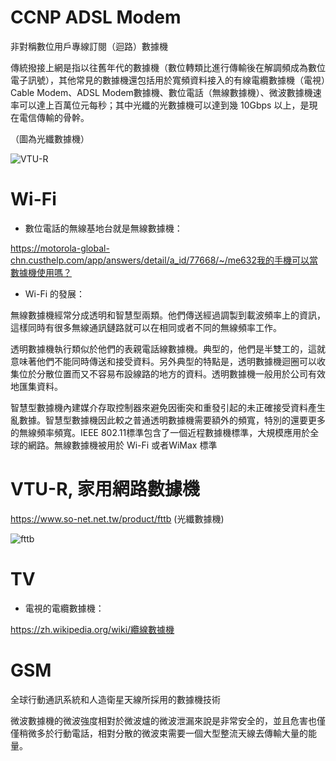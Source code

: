 # CCNP ADSL Modem
非對稱數位用戶專線訂閱（迴路）數據機

傳統撥接上網是指以往舊年代的數據機（數位轉類比進行傳輸後在解調頻成為數位電子訊號），其他常見的數據機還包括用於寬頻資料接入的有線電纜數據機（電視）Cable Modem、ADSL Modem數據機、數位電話（無線數據機）、微波數據機速率可以達上百萬位元每秒；其中光纖的光數據機可以達到幾 10Gbps 以上，是現在電信傳輸的骨幹。

（圖為光纖數據機）

![VTU-R](https://www.so-net.net.tw/rwd/images/product/pic_fttb.jpg)


# Wi-Fi

* 數位電話的無線基地台就是無線數據機：

https://motorola-global-chn.custhelp.com/app/answers/detail/a_id/77668/~/me632我的手機可以當數據機使用嗎？

* Wi-Fi 的發展：

無線數據機經常分成透明和智慧型兩類。他們傳送經過調製到載波頻率上的資訊，這樣同時有很多無線通訊鏈路就可以在相同或者不同的無線頻率工作。

透明數據機執行類似於他們的表親電話線數據機。典型的，他們是半雙工的，這就意味著他們不能同時傳送和接受資料。另外典型的特點是，透明數據機迴圈可以收集位於分散位置而又不容易布設線路的地方的資料。透明數據機一般用於公司有效地匯集資料。

智慧型數據機內建媒介存取控制器來避免因衝突和重發引起的未正確接受資料產生亂數據。智慧型數據機因此較之普通透明數據機需要額外的頻寬，特別的還要更多的無線頻率頻寬。IEEE 802.11標準包含了一個近程數據機標準，大規模應用於全球的網路。無線數據機被用於 Wi-Fi 或者WiMax 標準

# VTU-R, 家用網路數據機

https://www.so-net.net.tw/product/fttb (光纖數據機)

![fttb](https://www.so-net.net.tw/rwd/images/product/hardware_fttbmodem.jpg)


# TV

* 電視的電纜數據機：

https://zh.wikipedia.org/wiki/纜線數據機


# GSM

全球行動通訊系統和人造衛星天線所採用的數據機技術

微波數據機的微波強度相對於微波爐的微波泄漏來說是非常安全的，並且危害也僅僅稍微多於行動電話，相對分散的微波束需要一個大型整流天線去傳輸大量的能量。
